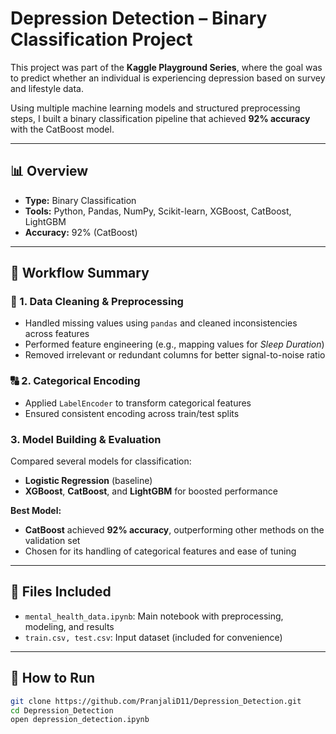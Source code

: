 # Depression Detection – Binary Classification Project

This project was part of the **Kaggle Playground Series**, where the goal was to predict whether an individual is experiencing depression based on survey and lifestyle data.

Using multiple machine learning models and structured preprocessing steps, I built a binary classification pipeline that achieved **92% accuracy** with the CatBoost model.

---

## 📊 Overview

- **Type:** Binary Classification  
- **Tools:** Python, Pandas, NumPy, Scikit-learn, XGBoost, CatBoost, LightGBM  
- **Accuracy:** 92% (CatBoost)

---

## 🔧 Workflow Summary

### 🧹 1. Data Cleaning & Preprocessing
- Handled missing values using `pandas` and cleaned inconsistencies across features
- Performed feature engineering (e.g., mapping values for *Sleep Duration*)
- Removed irrelevant or redundant columns for better signal-to-noise ratio

### 🔠 2. Categorical Encoding
- Applied `LabelEncoder` to transform categorical features
- Ensured consistent encoding across train/test splits

###  3. Model Building & Evaluation
Compared several models for classification:
- **Logistic Regression** (baseline)
- **XGBoost**, **CatBoost**, and **LightGBM** for boosted performance

**Best Model:**  
- **CatBoost** achieved **92% accuracy**, outperforming other methods on the validation set  
- Chosen for its handling of categorical features and ease of tuning

---

## 📁 Files Included

- `mental_health_data.ipynb`: Main notebook with preprocessing, modeling, and results  
- `train.csv, test.csv`: Input dataset (included for convenience)  

---

## 🚀 How to Run

```bash
git clone https://github.com/PranjaliD11/Depression_Detection.git
cd Depression_Detection
open depression_detection.ipynb
